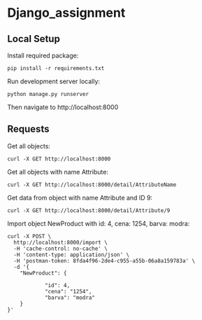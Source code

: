 # Django_assignment

## Local Setup

Install required package:

```
pip install -r requirements.txt
```



Run development server locally:

```
python manage.py runserver
```

Then navigate to http://localhost:8000

## Requests
Get all objects:
```
curl -X GET http://localhost:8000
```
Get all objects with name Attribute:
```
curl -X GET http://localhost:8000/detail/AttributeName 
```
Get data from object with name Attribute and ID 9:
```
curl -X GET http://localhost:8000/detail/Attribute/9  
```
Import object NewProduct with id: 4, cena: 1254, barva: modra:
```
curl -X POST \
  http://localhost:8000/import \
  -H 'cache-control: no-cache' \
  -H 'content-type: application/json' \
  -H 'postman-token: 8fda4f96-2de4-c955-a55b-06a8a159783a' \
  -d '{
	"NewProduct": {
		
            "id": 4,
            "cena": "1254",
            "barva": "modra"
    }
}'
```